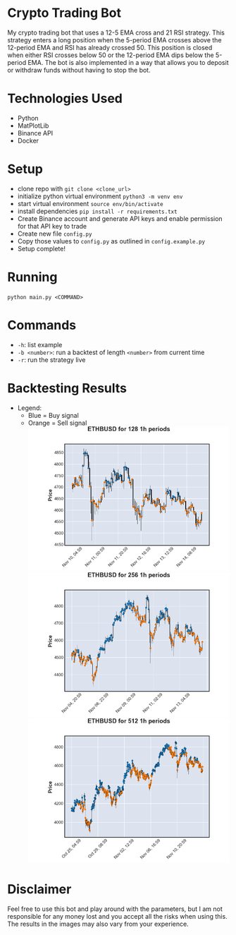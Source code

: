 # Crypto Trading Bot
My crypto trading bot that uses a 12-5 EMA cross and 21 RSI strategy. This strategy enters a long position when the 5-period EMA crosses above the 12-period EMA and RSI has already crossed 50. This position is closed when either RSI crosses below 50 or the 12-period EMA dips below the 5-period EMA. The bot is also implemented in a way that allows you to deposit or withdraw funds without having to stop the bot.

# Technologies Used
* Python
* MatPlotLib
* Binance API
* Docker

# Setup
* clone repo with `git clone <clone_url>`
* initialize python virtual environment `python3 -m venv env`
* start virtual environment `source env/bin/activate`
* install dependencies `pip install -r requirements.txt`
* Create Binance account and generate API keys and enable permission for that API key to trade
* Create new file `config.py`
* Copy those values to `config.py` as outlined in `config.example.py`
* Setup complete!

# Running
`python main.py <COMMAND>`

# Commands
* `-h`: list example
* `-b <number>`: run a backtest of length `<number>` from current time
* `-r`: run the strategy live

# Backtesting Results
* Legend:
  * Blue = Buy signal
  * Orange = Sell signal
![128 1hr intervals backtest](./images/128_figure.png "128 1hr intervals backtest")
![256 1hr intervals backtest](./images/256_figure.png "256 1hr intervals backtest")
![512 1hr intervals backtest](./images/512_figure.png "512 1hr intervals backtest")

# Disclaimer
Feel free to use this bot and play around with the parameters, but I am not responsible for any money lost and you accept all the risks when using this. The results in the images may also vary from your experience.